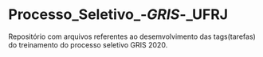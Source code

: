 # Processo_Seletivo_-_GRIS_-_UFRJ

Repositório com arquivos referentes ao desemvolvimento das tags(tarefas) do treinamento do processo seletivo GRIS 2020. 
